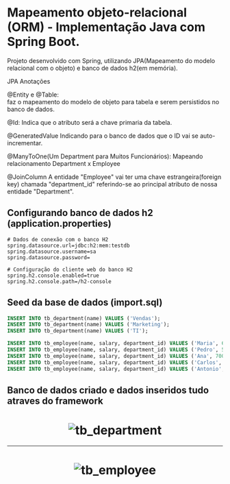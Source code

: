 # Mapeamento objeto-relacional (ORM) - Implementação Java com Spring Boot.

Projeto desenvolvido com Spring, utilizando JPA(Mapeamento do modelo relacional com o objeto) e banco de dados h2(em memória).

JPA
Anotações 

@Entity e @Table:  
faz o mapeamento do modelo de objeto para tabela e serem persistidos no banco de dados.

@Id:
Indica que o atributo será a chave primaria da tabela.

@GeneratedValue
Indicando para o banco de dados  que o ID vai se auto-incrementar.

@ManyToOne(Um Department para Muitos Funcionários):
Mapeando relacionamento Department x Employee

@JoinColumn
A entidade "Employee" vai ter uma chave estrangeira(foreign key)  chamada "department_id" referindo-se ao principal
atributo de nossa entidade "Department".

## Configurando banco de dados h2 (application.properties)
```
# Dados de conexão com o banco H2
spring.datasource.url=jdbc:h2:mem:testdb
spring.datasource.username=sa
spring.datasource.password=

# Configuração do cliente web do banco H2
spring.h2.console.enabled=true
spring.h2.console.path=/h2-console
```

## Seed da base de dados (import.sql)

```sql
INSERT INTO tb_department(name) VALUES ('Vendas');
INSERT INTO tb_department(name) VALUES ('Marketing');
INSERT INTO tb_department(name) VALUES ('TI');

INSERT INTO tb_employee(name, salary, department_id) VALUES ('Maria', 6000.0, 1);
INSERT INTO tb_employee(name, salary, department_id) VALUES ('Pedro', 5000.0, 3);
INSERT INTO tb_employee(name, salary, department_id) VALUES ('Ana', 7000.0, 3);
INSERT INTO tb_employee(name, salary, department_id) VALUES ('Carlos', 6000.0, 1);
INSERT INTO tb_employee(name, salary, department_id) VALUES ('Antonio', 5000.0, 2);
```

## Banco de dados criado e dados inseridos tudo atraves do framework

<h1 align="center">
   <img alt="tb_department" title="tb_department" src="./images/tb_department.jpeg">
</h1>

___

<h1 align="center">
   <img alt="tb_employee" title="tb_employee" src="./images/tb_employee.jpeg">
</h1>